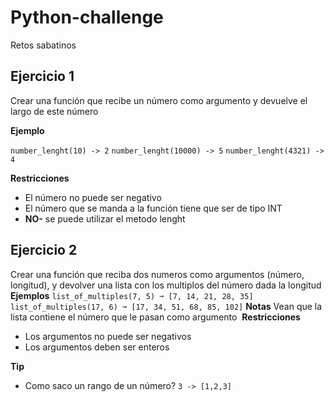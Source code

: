 # Python-challenge

Retos sabatinos

## Ejercicio 1

Crear una función que recibe un número como argumento y devuelve el largo de este número

**Ejemplo**

`number_lenght(10) -> 2`
`number_lenght(10000) -> 5`
`number_lenght(4321) -> 4`

**Restricciones**

- El número no puede ser negativo
- El número que se manda a la función tiene que ser de tipo INT
- **NO-** se puede utilizar el metodo lenght

## Ejercicio 2

Crear una función que reciba dos numeros como argumentos (número, longitud), y devolver una lista con los multiplos del número dada la longitud
​
**Ejemplos**
​
`list_of_multiples(7, 5) ➞ [7, 14, 21, 28, 35]`
​
`list_of_multiples(17, 6) ➞ [17, 34, 51, 68, 85, 102]`
​
**Notas**
Vean que la lista contiene el número que le pasan como argumento
​
**Restricciones**

- Los argumentos no puede ser negativos
- Los argumentos deben ser enteros

**Tip**

- Como saco un rango de un número? `3 -> [1,2,3]`
